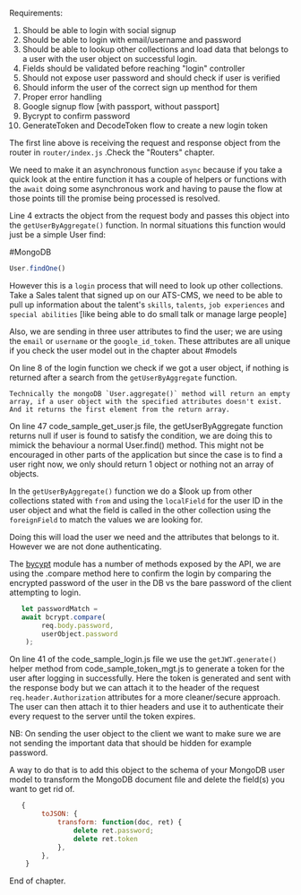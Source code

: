 Requirements:
1. Should be able to login with social signup
2. Should be able to login with email/username and password
3. Should be able to lookup other collections and load data that belongs to a user with the user object on successful login.
4. Fields should be validated before reaching "login" controller
5. Should not expose user password and should check if user is verified
6. Should inform the user of the correct sign up menthod for them
7. Proper error handling
8. Google signup flow [with passport, without passport]
9. Bycrypt to confirm password
10. GenerateToken and DecodeToken flow to create a new login token

The first line above is receiving the request and response object from the router in `router/index.js` .Check the "Routers" chapter.

We need to make it an asynchronous function `async` because if you take a quick look at the entire function it has a couple of helpers or functions with the `await` doing some asynchronous work and having to pause the flow at those points till the promise being processed is resolved.

Line 4 extracts the object from the request body
and passes this object into the `getUserByAggregate()` function. In normal situations this function would just be a simple User find:

#MongoDB
```js
User.findOne()
```
However this is a `login` process that will need to look up other collections. Take a Sales talent that signed up on our ATS-CMS, we need to be able to  pull up information about the talent's `skills`, `talents`, `job experiences` and `special abilities` [like being able to do small talk or manage large people] 

Also, we are sending in three user attributes to find the user; we are using the `email` or `username` or the `google_id_token`. These attributes are all unique if you check the user model out in the chapter about #models

On line 8 of the login function we check if we got a user object, if nothing is returned after a search from the `getUserByAggregate` function. 

```
Technically the mongoDB `User.aggregate()` method will return an empty array, if a user object with the specified attributes doesn't exist. And it returns the first element from the return array.
```

On line 47 code_sample_get_user.js file, the getUserByAggregate function returns null if user is found to satisfy the condition, we are doing this to mimick the behaviour a normal User.find() method. This might not be encouraged in other parts of the application but since the case is to find a user right now, we only should return 1 object or nothing not an array of objects.

In the `getUserByAggregate()` function we do a $look up from other collections stated with `from` and using the `localField` for the user ID in the user object and what the field is called in the other collection using the `foreignField` to match the values we are looking for.

Doing this will load the user we need and the attributes that belongs to it. However we are not done authenticating.

The [bycypt](https://www.npmjs.com/package/bcrypt) module has a number of methods exposed by the API, we are using the .compare method here to confirm the login by comparing the encrypted password of the user in the DB vs the bare password of the client attempting to login.

```js
   let passwordMatch = 
   await bcrypt.compare(
        req.body.password,
        userObject.password
    );
```

On line 41 of the code_sample_login.js file we use the `getJWT.generate()` helper method from code_sample_token_mgt.js to generate a token for the user after logging in successfully. Here the token is generated and sent with the response body but we can attach it to the header of the request `req.header.Authorization` attributes for a more cleaner/secure approach. The user can then attach it to thier headers and use it to authenticate their every request to the server until the token expires.

NB: On sending the user object to the client we want to make sure we are not sending the important data that should be hidden for example password.

A way to do that is to add this object to the schema of your MongoDB user model to transform the MongoDB document file and delete the field(s) you want to get rid of.

```js
   {
        toJSON: {
            transform: function(doc, ret) {
                delete ret.password;
                delete ret.token
            },
        },
    }
```

End of chapter.